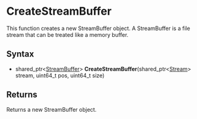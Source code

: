 # CreateStreamBuffer #
This function creates a new StreamBuffer object. A StreamBuffer is a file stream that can be treated like a memory buffer.

## Syntax ##
- shared_ptr<[StreamBuffer](StreamBuffer.md)> **CreateStreamBuffer**(shared_ptr<[Stream](Stream.md)> stream, uint64_t pos, uint64_t size)

## Returns ##
Returns a new StreamBuffer object.
